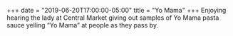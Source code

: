 +++
date = "2019-06-20T17:00:00-05:00"
title = "Yo Mama"
+++
Enjoying hearing the lady at Central Market giving out samples of Yo Mama pasta sauce yelling “Yo Mama” at people as they pass by.